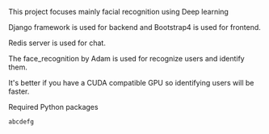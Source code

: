 
This project focuses mainly facial recognition using Deep learning

Django framework is used for backend and Bootstrap4 is used for frontend.

Redis server is used for chat.

The face_recognition by Adam is used for recognize users and identify them. 

It's better if you have a CUDA compatible GPU so identifying users will be faster.

Required Python packages

<code>abcdefg</code>
